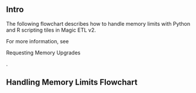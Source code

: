 

Intro
-------

The following flowchart describes how to handle memory limits with Python and R scripting tiles in Magic ETL v2.


 For more information, see

Requesting Memory Upgrades

.


 Handling Memory Limits Flowchart
----------------------------------

